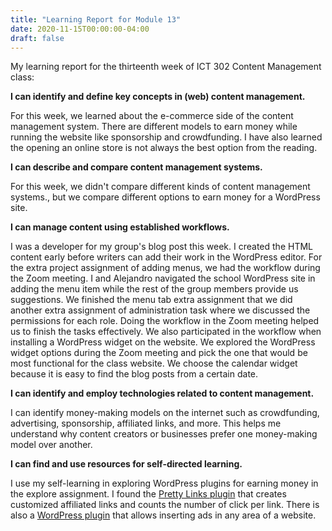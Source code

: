 ```yaml
---
title: "Learning Report for Module 13"
date: 2020-11-15T00:00:00-04:00
draft: false
---
```

My learning report for the thirteenth  week of ICT 302 Content Management class:

**I can identify and define key concepts in (web) content management.**

For this week, we learned about the e-commerce side of the content management system. There are different models to earn money while running the website like sponsorship and crowdfunding. I have also learned the opening an online store is not always the best option from the reading. 


**I can describe and compare content management systems.**

For this week, we didn't compare different kinds of content management systems., but we compare different options to earn money for a WordPress site.

**I can manage content using established workflows.**

I was a developer for my group's blog post this week. I created the HTML content early before writers can add their work in the WordPress editor. For the extra project assignment of adding menus, we had the workflow during the Zoom meeting. I and Alejandro navigated the school WordPress site in adding the menu item while the rest of the group members provide us suggestions. We finished the menu tab extra assignment that we did another extra assignment of administration task where we discussed the permissions for each role. Doing the workflow in the Zoom meeting helped us to finish the tasks effectively. 
We also participated in the workflow when installing a WordPress widget on the website. We explored the WordPress widget options during the Zoom meeting and pick the one that would be most functional for the class website. We choose the calendar widget because it is easy to find the blog posts from a certain date. 


**I can identify and employ technologies related to content management.**

I can identify money-making models on the internet such as crowdfunding, advertising, sponsorship, affiliated links, and more.  This helps me understand why content creators or businesses prefer one money-making model over another. 


**I can find and use resources for self-directed learning.**

 I use my self-learning in exploring WordPress plugins for earning money in the explore assignment. I found the [Pretty Links plugin](https://wordpress.org/plugins/pretty-link) that creates customized affiliated links and counts the number of click per link. There is also a [WordPress plugin](https://wordpress.org/plugins/ad-inserter/#description) that allows inserting ads in any area of a website.
